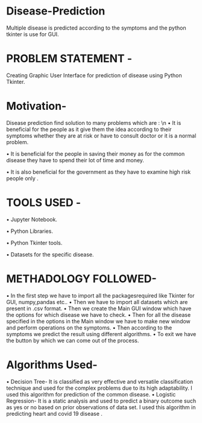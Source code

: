 # Disease-Prediction
Multiple disease is predicted according to the symptoms and the python tkinter is use for GUI.

# PROBLEM STATEMENT -  
Creating Graphic User Interface for prediction of disease using Python Tkinter.

# Motivation-  
Disease prediction find solution to many problems which are : \n
•	It is beneficial for the people as it give them the idea according to their symptoms whether they are at risk or have to consult doctor or it is a normal problem.

•	It is beneficial for the people in saving their money as for the common disease they have to spend their lot of time and money.

•	It is also beneficial for the government as they have to examine high risk people only .

# TOOLS USED -  
•	Jupyter Notebook.

•	Python Libraries.

•	Python Tkinter tools.

•	Datasets for the specific disease.



# METHADOLOGY FOLLOWED-

•	In the first step we have to import all the packagesrequired like Tkinter for GUI, numpy,pandas etc..
•	Then we have to import all datasets which are present in .csv format.
•	Then we create the Main GUI window which have the options for which disease we have to check.
•	Then for all the disease specified in the options in the Main window we have to make new window and perform operations on the symptoms.
•	Then according to the symptoms we predict the result using different algorithms.
•	To exit we have the button by which we can come out of the process.




# Algorithms Used-
•	Decision Tree- It is classified as very effective and versatile classification technique and used for the complex problems due to its high adaptability. I used this algorithm for prediction of the common disease.
•	Logistic Regression- It is a static analysis and used to predict a binary outcome such as yes or no based on prior observations of data set. I used this algorithm in predicting heart and covid 19 disease .

